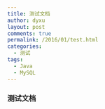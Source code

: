 ```yaml
---
title: 测试文档
author: dyxu
layout: post
comments: true
permalink: /2016/01/test.html
categories:
  - 测试
tags:
  - Java
  - MySQL
---
```


### 测试文档
